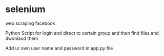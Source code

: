# selenium
web scraping facebook

Python Script for login and direct to certain group and then find files and dwonlaod them

Add ur own user name and password in app.py file
